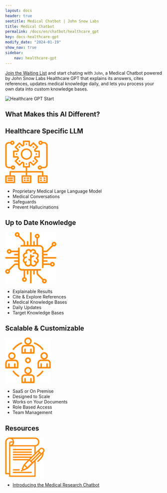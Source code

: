 ```yaml
---
layout: docs
header: true
seotitle: Medical Chatbot | John Snow Labs
title: Medical Chatbot 
permalink: /docs/en/chatbot/healthcare_gpt
key: docs-healthcare-gpt
modify_date: "2024-01-19"
show_nav: true
sidebar:
    nav: healthcare-gpt
---
```


[Join the Waiting List](https://chat.johnsnowlabs.com/signup) and start chating with `John`, a Medical Chatbot powered by John Snow Labs Healthcare GPT that explains its answers, cites references, updates medical knowledge daily, and lets you process your own data into custom knowledge bases.


![Healthcare GPT Start](\assets\images\chatbot\john.gif)

## What Makes this AI Different?


<div class="block-wrapper block-wrapper-top">

<div class="block-box" markdown="1">
<div class="has_i" markdown="1">

## Healthcare Specific LLM 

<img class="image image--xl" src="/assets/images/annotation_lab/Productivity.svg" alt="john snow labs annotation lab"/>
</div>

- Proprietary Medical Large Language Model
- Medical Conversations
- Safeguards
- Prevent Hallucinations

</div>

<div class="block-box" markdown="1">
<div class="has_i" markdown="1">

## Up to Date Knowledge 

<img class="image image--xl" src="/assets/images/annotation_lab/AutoNLP.svg" alt="john snow labs annotation lab"/>

</div>

- Explainable Results
- Cite & Explore References
- Medical Knowledge Bases
- Daily Updates
- Target Knowledge Bases

</div>

</div>

<div class="block-wrapper block-wrapper-top">
<div class="block-box" markdown="1">
<div class="has_i" markdown="1">

## Scalable & Customizable 

<img class="image image--xl" src="/assets/images/annotation_lab/Teamwork.svg" alt="john snow labs annotation lab"/>

</div>

- SaaS or On Premise
- Designed to Scale
- Works on Your Documents
- Role Based Access
- Team Management

</div>
<div class="block-box" markdown="1">
<div class="has_i" markdown="1">

## Resources

<img class="image image--xl" src="/assets/images/annotation_lab/best_practices.svg" alt="john snow labs annotation lab"/>
</div>

- <a href="https://youtu.be/lMIJUozCLMY?si=kVUgL8MOcM3O33aW" target="_blank">Introducing the Medical Research Chatbot</a>

</div>
</div>

